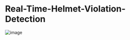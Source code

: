 # Real-Time-Helmet-Violation-Detection
![image](https://github.com/zain-ramzan/Real-Time-Helmet-Violation-Detection/assets/64620737/5cd4129c-7f45-4b13-8df5-cd89172572db)

